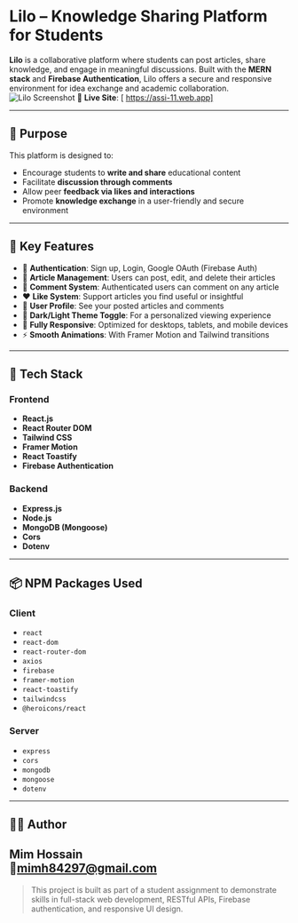 # Lilo – Knowledge Sharing Platform for Students

**Lilo** is a collaborative platform where students can post articles, share knowledge, and engage in meaningful discussions. Built with the **MERN stack** and **Firebase Authentication**, Lilo offers a secure and responsive environment for idea exchange and academic collaboration.
![Lilo Screenshot](https://i.ibb.co.com/wNFXdZxz/Screenshot-5.png)
🔗 **Live Site**: [ https://assi-11.web.app]

---

## 🎯 Purpose

This platform is designed to:

- Encourage students to **write and share** educational content
- Facilitate **discussion through comments**
- Allow peer **feedback via likes and interactions**
- Promote **knowledge exchange** in a user-friendly and secure environment

---

## 🚀 Key Features

- 🔐 **Authentication**: Sign up, Login, Google OAuth (Firebase Auth)
- 📰 **Article Management**: Users can post, edit, and delete their articles
- 💬 **Comment System**: Authenticated users can comment on any article
- ❤️ **Like System**: Support articles you find useful or insightful
- 👤 **User Profile**: See your posted articles and comments
- 🌙 **Dark/Light Theme Toggle**: For a personalized viewing experience
- 📱 **Fully Responsive**: Optimized for desktops, tablets, and mobile devices
- ⚡ **Smooth Animations**: With Framer Motion and Tailwind transitions

---

## 🧰 Tech Stack

### Frontend
- **React.js**
- **React Router DOM**
- **Tailwind CSS**
- **Framer Motion**
- **React Toastify**
- **Firebase Authentication**

### Backend
- **Express.js**
- **Node.js**
- **MongoDB (Mongoose)**
- **Cors**
- **Dotenv**

---

## 📦 NPM Packages Used

### Client
- `react`
- `react-dom`
- `react-router-dom`
- `axios`
- `firebase`
- `framer-motion`
- `react-toastify`
- `tailwindcss`
- `@heroicons/react`

### Server
- `express`
- `cors`
- `mongodb`
- `mongoose`
- `dotenv`


---

## 👩‍💻 Author

**Mim Hossain**  
📧mimh84297@gmail.com  
---

> This project is built as part of a student assignment to demonstrate skills in full-stack web development, RESTful APIs, Firebase authentication, and responsive UI design.
